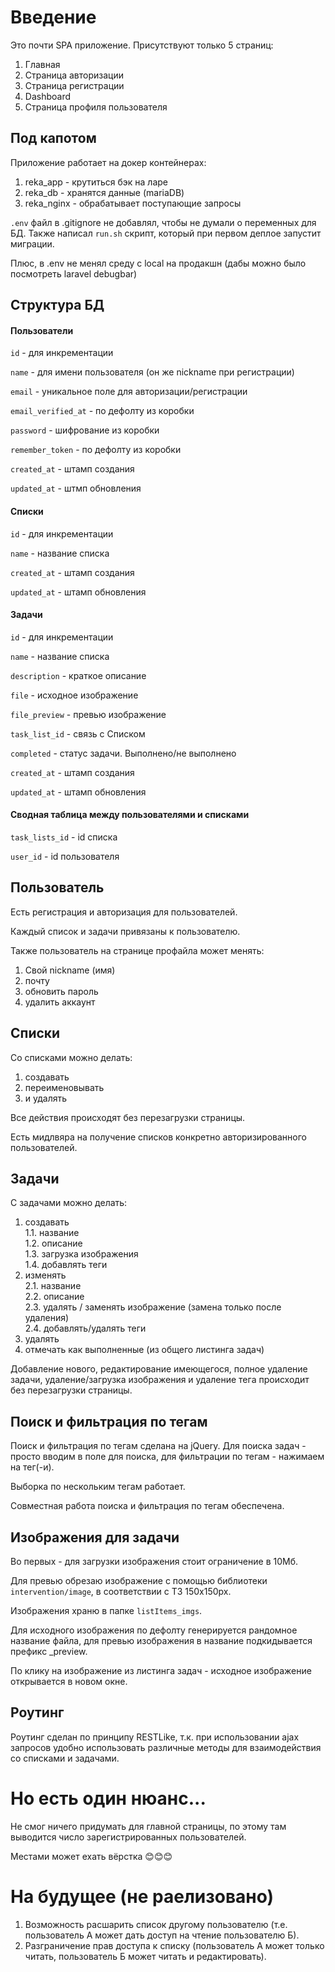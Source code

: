 # Введение

Это почти SPA приложение. Присутствуют только 5 страниц:

1. Главная
2. Страница авторизации
3. Страница регистрации
4. Dashboard
5. Страница профиля пользователя

## Под капотом

Приложение работает на докер контейнерах:

1. reka_app - крутиться бэк на ларе
2. reka_db - хранятся данные (mariaDB)
3. reka_nginx - обрабатывает поступающие запросы

`.env` файл в .gitignore не добавлял, чтобы не думали о переменных для БД.
Также написал `run.sh` скрипт, который при первом деплое запустит миграции.

Плюс, в .env не менял среду с local на продакшн (дабы можно было посмотреть laravel debugbar)   

## Структура БД

#### Пользователи

`id` - для инкрементации

`name` - для имени пользователя (он же nickname при регистрации)

`email` - уникальное поле для авторизации/регистрации

`email_verified_at` - по дефолту из коробки

`password` - шифрование из коробки

`remember_token` - по дефолту из коробки

`created_at` - штамп создания

`updated_at` - штмп обновления

#### Списки

`id` - для инкрементации

`name` - название списка

`created_at` - штамп создания

`updated_at` - штамп обновления

#### Задачи

`id` - для инкрементации

`name` - название списка

`description` - краткое описание

`file` - исходное изображение

`file_preview` - превью изображение

`task_list_id` - связь с Списком

`completed` - статус задачи. Выполнено/не выполнено

`created_at` - штамп создания

`updated_at` - штамп обновления


#### Сводная таблица между пользователями и списками

`task_lists_id` - id списка

`user_id` - id пользователя

## Пользователь

Есть регистрация и авторизация для пользователей.

Каждый список и задачи привязаны к пользователю.

Также пользователь на странице профайла может менять:
1. Свой nickname (имя)
2. почту
3. обновить пароль
4. удалить аккаунт

## Списки

Со списками можно делать:

1. создавать
2. переименовывать
3. и удалять

Все действия происходят без перезагрузки страницы.

Есть мидлвяра на получение списков конкретно авторизированного пользователей.

## Задачи

С задачами можно делать:

1. создавать  
1.1. название  
1.2. описание  
1.3. загрузка изображения  
1.4. добавлять теги  
2. изменять  
2.1. название  
2.2. описание  
2.3. удалять / заменять изображение (замена только после удаления)  
2.4. добавлять/удалять теги  
3. удалять  
4. отмечать как выполненные (из общего листинга задач)  

Добавление нового, редактирование имеющегося, полное удаление задачи, удаление/загрузка изображения и удаление тега происходит без перезагрузки страницы.

## Поиск и фильтрация по тегам

Поиск и фильтрация по тегам сделана на jQuery. Для поиска задач - просто вводим в поле для поиска, для фильтрации по тегам - нажимаем на тег(-и).

Выборка по нескольким тегам работает.

Совместная работа поиска и фильтрация по тегам обеспечена.

## Изображения для задачи

Во первых - для загрузки изображения стоит ограничение в 10Мб. 

Для превью обрезаю изображение с помощью библиотеки `intervention/image`, в соответствии с ТЗ 150х150px.

Изображения храню в папке `listItems_imgs`.

Для исходного изображения по дефолту генерируется рандомное название файла, для превью изображения в название подкидывается префикс _preview.

По клику на изображение из листинга задач - исходное изображение открывается в новом окне.


## Роутинг

Роутинг сделан по принципу RESTLike, т.к. при использовании ajax запросов удобно использовать различные методы для взаимодействия со списками и задачами.

# Но есть один нюанс...

Не смог ничего придумать для главной страницы, по этому там выводится число зарегистрированных пользователей.

Местами может ехать вёрстка 😊😊😊

# На будущее (не раелизовано)

1. Возможность расшарить список другому пользователю (т.е. пользователь А может дать доступ на чтение пользователю Б).
2. Разграничение прав доступа к списку (пользователь А может только читать, пользователь Б может читать и редактировать).
